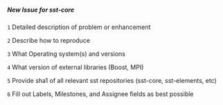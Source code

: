 ##### New Issue for sst-core
`1` Detailed description of problem or enhancement

`2` Describe how to reproduce

`3` What Operating system(s) and versions 

`4` What version of external libraries (Boost, MPI)

`5` Provide sha1 of all relevant sst repositories (sst-core, sst-elements, etc)

`6` Fill out Labels, Milestones, and Assignee fields as best possible

